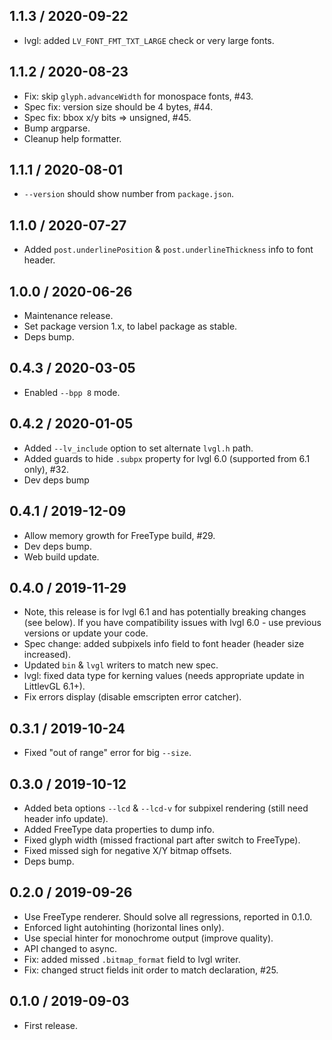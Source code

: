 1.1.3 / 2020-09-22
------------------

- lvgl: added `LV_FONT_FMT_TXT_LARGE` check or very large fonts.


1.1.2 / 2020-08-23
------------------

- Fix: skip `glyph.advanceWidth` for monospace fonts, #43.
- Spec fix: version size should be 4 bytes, #44.
- Spec fix: bbox x/y bits => unsigned, #45.
- Bump argparse.
- Cleanup help formatter.


1.1.1 / 2020-08-01
------------------

- `--version` should show number from `package.json`.


1.1.0 / 2020-07-27
------------------

- Added `post.underlinePosition` & `post.underlineThickness` info to font header.


1.0.0 / 2020-06-26
------------------

- Maintenance release.
- Set package version 1.x, to label package as stable.
- Deps bump.


0.4.3 / 2020-03-05
------------------

- Enabled `--bpp 8` mode.


0.4.2 / 2020-01-05
------------------

- Added `--lv_include` option to set alternate `lvgl.h` path.
- Added guards to hide `.subpx` property for lvgl 6.0 (supported from 6.1 only), #32.
- Dev deps bump


0.4.1 / 2019-12-09
------------------

- Allow memory growth for FreeType build, #29.
- Dev deps bump.
- Web build update.


0.4.0 / 2019-11-29
------------------

- Note, this release is for lvgl 6.1 and has potentially breaking changes
  (see below). If you have compatibility issues with lvgl 6.0 - use previous
  versions or update your code.
- Spec change: added subpixels info field to font header (header size increased).
- Updated `bin` & `lvgl` writers to match new spec.
- lvgl: fixed data type for kerning values (needs appropriate update
  in LittlevGL 6.1+).
- Fix errors display (disable emscripten error catcher).


0.3.1 / 2019-10-24
------------------

- Fixed "out of range" error for big `--size`.


0.3.0 / 2019-10-12
------------------

- Added beta options `--lcd` & `--lcd-v` for subpixel rendering (still need
  header info update).
- Added FreeType data properties to dump info.
- Fixed glyph width (missed fractional part after switch to FreeType).
- Fixed missed sigh for negative X/Y bitmap offsets.
- Deps bump.


0.2.0 / 2019-09-26
------------------

- Use FreeType renderer. Should solve all regressions, reported in 0.1.0.
- Enforced light autohinting (horizontal lines only).
- Use special hinter for monochrome output (improve quality).
- API changed to async.
- Fix: added missed `.bitmap_format` field to lvgl writer.
- Fix: changed struct fields init order to match declaration, #25.


0.1.0 / 2019-09-03
------------------

- First release.
